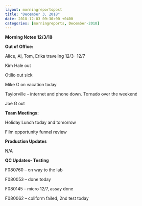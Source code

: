 ```yaml
---  
layout: morningreportspost  
title: "December 3, 2018"  
date: 2018-12-03 09:30:00 +0400  
categories: [morningreports, December-2018]  
---
```


**Morning Notes 12/3/18**

**Out of Office:**

Alice, Al, Tom, Erika traveling 12/3- 12/7

Kim Hale out

Otilio out sick

Mike O on vacation today

Taylorville – internet and phone down. Tornado over the weekend

Joe G out

**Team Meetings:**

Holiday Lunch today and tomorrow

Film opportunity funnel review

**Production Updates**

N/A

**QC Updates- Testing**

F080760 – on way to the lab

F080053 – done today

F080145 – micro 12/7, assay done

F080062 – coliform failed, 2nd test today

